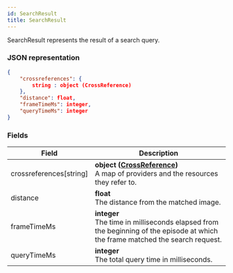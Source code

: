 ```yaml
---
id: SearchResult
title: SearchResult
---
```


SearchResult represents the result of a search query.

### JSON representation

```json
{
    "crossreferences": {
        string : object (CrossReference)
    },
    "distance": float,
    "frameTimeMs": integer,
    "queryTimeMs": integer
}
```

### Fields

| Field | Description |
|---|---|
| crossreferences[string] | **object ([CrossReference](/docs/ashen/reference/rest/v1beta2/CrossReference))**<br />A map of providers and the resources they refer to. |
| distance | **float**<br />The distance from the matched image. |
| frameTimeMs | **integer**<br />The time in milliseconds elapsed from the beginning of the episode at which the frame matched the search request. |
| queryTimeMs | **integer**<br />The total query time in milliseconds. |

